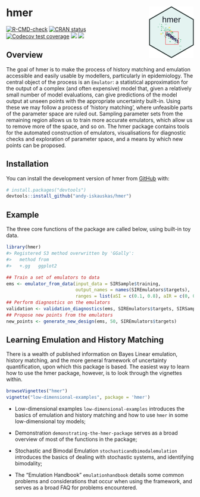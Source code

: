
<!-- README.md is generated from README.Rmd. Please edit that file -->

# hmer <img src="man/figures/logo.png" align="right" height="139" />

<!-- badges: start -->

[![R-CMD-check](https://github.com/andy-iskauskas/hmer/actions/workflows/R-CMD-check.yaml/badge.svg)](https://github.com/andy-iskauskas/hmer/actions/workflows/R-CMD-check.yaml)
[![CRAN
status](https://www.r-pkg.org/badges/version/hmer)](https://CRAN.R-project.org/package=hmer)
[![Codecov test
coverage](https://codecov.io/gh/andy-iskauskas/hmer/branch/master/graph/badge.svg)](https://app.codecov.io/gh/andy-iskauskas/hmer?branch=master)
[![](http://cranlogs.r-pkg.org/badges/grand-total/hmer?color=blue)](https://cran.r-project.org/package=hmer)
[![](http://cranlogs.r-pkg.org/badges/last-week/hmer?color=yellow)](https://cran.r-project.org/package=hmer)
<!-- badges: end -->

## Overview

The goal of hmer is to make the process of history matching and
emulation accessible and easily usable by modellers, particularly in
epidemiology. The central object of the process is an `Emulator`: a
statistical approximation for the output of a complex (and often
expensive) model that, given a relatively small number of model
evaluations, can give predictions of the model output at unseen points
with the appropriate uncertainty built-in. Using these we may follow a
process of ‘history matching’, where unfeasible parts of the parameter
space are ruled out. Sampling parameter sets from the remaining region
allows us to train more accurate emulators, which allow us to remove
more of the space, and so on. The hmer package contains tools for the
automated construction of emulators, visualisations for diagnostic
checks and exploration of parameter space, and a means by which new
points can be proposed.

## Installation

You can install the development version of hmer from
[GitHub](https://github.com/) with:

``` r
# install.packages("devtools")
devtools::install_github("andy-iskauskas/hmer")
```

## Example

The three core functions of the package are called below, using built-in
toy data.

``` r
library(hmer)
#> Registered S3 method overwritten by 'GGally':
#>   method from   
#>   +.gg   ggplot2
```

``` r
## Train a set of emulators to data
ems <- emulator_from_data(input_data = SIRSample$training,
                          output_names = names(SIREmulators$targets),
                          ranges = list(aSI = c(0.1, 0.8), aIR = c(0, 0.5), aSR = c(0, 0.05)))
## Perform diagnostics on the emulators
validation <- validation_diagnostics(ems, SIREmulators$targets, SIRSample$validation, plt = FALSE)
## Propose new points from the emulators
new_points <- generate_new_design(ems, 50, SIREmulators$targets)
```

## Learning Emulation and History Matching

There is a wealth of published information on Bayes Linear emulation,
history matching, and the more general framework of uncertainty
quantification, upon which this package is based. The easiest way to
learn how to use the hmer package, however, is to look through the
vignettes within.

``` r
browseVignettes("hmer")
vignette("low-dimensional-examples", package = 'hmer')
```

- Low-dimensional examples `low-dimensional-examples` introduces the
  basics of emulation and history matching and how to use `hmer` in some
  low-dimensional toy models;

- Demonstration `demonstrating-the-hmer-package` serves as a broad
  overview of most of the functions in the package;

- Stochastic and Bimodal Emulation `stochasticandbimodalemulation`
  introduces the basics of dealing with stochastic systems, and
  identifying bimodality;

- The “Emulation Handbook” `emulationhandbook` details some common
  problems and considerations that occur when using the framework, and
  serves as a broad FAQ for problems encountered.

